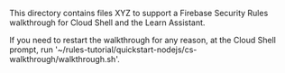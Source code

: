 
This directory contains files XYZ to support a Firebase Security Rules
walkthrough for Cloud Shell and the Learn Assistant.

If you need to restart the walkthrough for any reason, at the
Cloud Shell prompt, run '~/rules-tutorial/quickstart-nodejs/cs-walkthrough/walkthrough.sh'.
